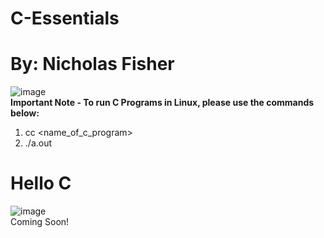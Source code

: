 # C-Essentials <br />
# By: Nicholas Fisher <br />
![image](https://github.com/FishyStix12/C-Essentials/assets/102126354/f56906dc-6370-4cd7-9555-daa74c63023b) <br />
**Important Note - To run C Programs in Linux, please use the commands below:** <br />
1. cc <name_of_c_program> <br/>
2. ./a.out <br/>
# Hello C
![image](https://github.com/FishyStix12/C-Essentials/assets/102126354/3a5c954e-b657-4e88-a2e0-b91f3c634876) <br />
Coming Soon! <br />
